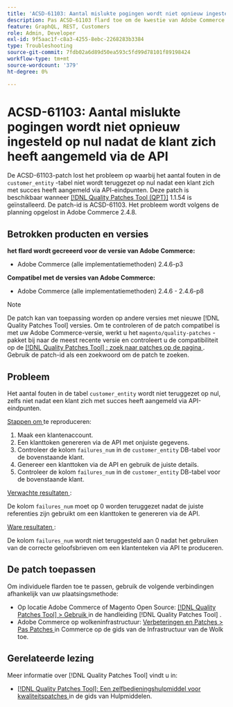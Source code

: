 ```yaml
---
title: 'ACSD-61103: Aantal mislukte pogingen wordt niet opnieuw ingesteld op nul nadat de klant zich heeft aangemeld via de API'
description: Pas ACSD-61103 flard toe om de kwestie van Adobe Commerce te bevestigen waar de mislukkingstelling in de lijst &grave; customer_entity &grave; niet aan nul wordt teruggesteld nadat een klant met succes door API eindpunten het programma opent.
feature: GraphQL, REST, Customers
role: Admin, Developer
exl-id: 9f5aac1f-c8a3-4255-8ebc-2268283b3384
type: Troubleshooting
source-git-commit: 7fdb02a6d89d50ea593c5fd99d78101f89198424
workflow-type: tm+mt
source-wordcount: '379'
ht-degree: 0%

---
```


# ACSD-61103: Aantal mislukte pogingen wordt niet opnieuw ingesteld op nul nadat de klant zich heeft aangemeld via de API

De ACSD-61103-patch lost het probleem op waarbij het aantal fouten in de `customer_entity` -tabel niet wordt teruggezet op nul nadat een klant zich met succes heeft aangemeld via API-eindpunten. Deze patch is beschikbaar wanneer [[!DNL Quality Patches Tool (QPT)]](/help/tools/quality-patches-tool/quality-patches-tool-to-self-serve-quality-patches.md) 1.1.54 is geïnstalleerd. De patch-id is ACSD-61103. Het probleem wordt volgens de planning opgelost in Adobe Commerce 2.4.8.

## Betrokken producten en versies

**het flard wordt gecreeerd voor de versie van Adobe Commerce:**

* Adobe Commerce (alle implementatiemethoden) 2.4.6-p3

**Compatibel met de versies van Adobe Commerce:**

* Adobe Commerce (alle implementatiemethoden) 2.4.6 - 2.4.6-p8

>[!NOTE]
>
>De patch kan van toepassing worden op andere versies met nieuwe [!DNL Quality Patches Tool] versies. Om te controleren of de patch compatibel is met uw Adobe Commerce-versie, werkt u het `magento/quality-patches` -pakket bij naar de meest recente versie en controleert u de compatibiliteit op de [[!DNL Quality Patches Tool] : zoek naar patches op de pagina ](https://experienceleague.adobe.com/tools/commerce-quality-patches/index.html?lang=nl-NL) . Gebruik de patch-id als een zoekwoord om de patch te zoeken.

## Probleem

Het aantal fouten in de tabel `customer_entity` wordt niet teruggezet op nul, zelfs niet nadat een klant zich met succes heeft aangemeld via API-eindpunten.

<u> Stappen om </u> te reproduceren:

1. Maak een klantenaccount.
1. Een klanttoken genereren via de API met onjuiste gegevens.
1. Controleer de kolom `failures_num` in de `customer_entity` DB-tabel voor de bovenstaande klant.
1. Genereer een klanttoken via de API en gebruik de juiste details.
1. Controleer de kolom `failures_num` in de `customer_entity` DB-tabel voor de bovenstaande klant.

<u> Verwachte resultaten </u>:

De kolom `failures_num` moet op 0 worden teruggezet nadat de juiste referenties zijn gebruikt om een klanttoken te genereren via de API.

<u> Ware resultaten </u>:

De kolom `failures_num` wordt niet teruggesteld aan 0 nadat het gebruiken van de correcte geloofsbrieven om een klantenteken via API te produceren.

## De patch toepassen

Om individuele flarden toe te passen, gebruik de volgende verbindingen afhankelijk van uw plaatsingsmethode:

* Op locatie Adobe Commerce of Magento Open Source: [[!DNL Quality Patches Tool] > Gebruik ](/help/tools/quality-patches-tool/usage.md) in de handleiding [!DNL Quality Patches Tool] .
* Adobe Commerce op wolkeninfrastructuur: [ Verbeteringen en Patches > Pas Patches ](https://experienceleague.adobe.com/docs/commerce-cloud-service/user-guide/develop/upgrade/apply-patches.html?lang=nl-NL) in Commerce op de gids van de Infrastructuur van de Wolk toe.

## Gerelateerde lezing

Meer informatie over [!DNL Quality Patches Tool] vindt u in:

* [[!DNL Quality Patches Tool]: Een zelfbedieningshulpmiddel voor kwaliteitspatches ](/help/tools/quality-patches-tool/quality-patches-tool-to-self-serve-quality-patches.md) in de gids van Hulpmiddelen.
